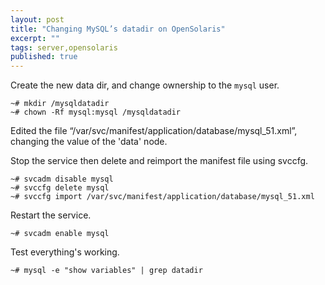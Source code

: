 ```yaml
---
layout: post
title: "Changing MySQL’s datadir on OpenSolaris"
excerpt: ""
tags: server,opensolaris
published: true
---
```


Create the new data dir, and change ownership to the `mysql` user.

    ~# mkdir /mysqldatadir
    ~# chown -Rf mysql:mysql /mysqldatadir

Edited the file “/var/svc/manifest/application/database/mysql_51.xml”, changing the value of the 'data' node.

Stop the service then delete and reimport the manifest file using svccfg.

    ~# svcadm disable mysql
    ~# svccfg delete mysql
    ~# svccfg import /var/svc/manifest/application/database/mysql_51.xml

Restart the service.

    ~# svcadm enable mysql

Test everything's working.

    ~# mysql -e "show variables" | grep datadir
